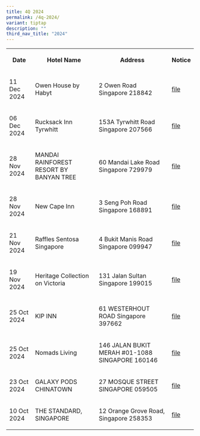 ```yaml
---
title: 4Q 2024
permalink: /4q-2024/
variant: tiptap
description: ""
third_nav_title: "2024"
---
```

<table style="minWidth: 100px">
<colgroup>
<col>
<col>
<col>
<col>
</colgroup>
<tbody>
<tr>
<th rowspan="1" colspan="1">
<p>Date</p>
</th>
<th rowspan="1" colspan="1">
<p>Hotel Name</p>
</th>
<th rowspan="1" colspan="1">
<p>Address</p>
</th>
<th rowspan="1" colspan="1">
<p>Notice</p>
</th>
</tr>
<tr>
<td rowspan="1" colspan="1">
<p>11 Dec 2024</p>
</td>
<td rowspan="1" colspan="1">
<p>Owen House by Habyt</p>
</td>
<td rowspan="1" colspan="1">
<p>2 Owen Road Singapore 218842</p>
</td>
<td rowspan="1" colspan="1">
<p><a href="/files/Owen_House_by_Habyt.pdf" rel="noopener noreferrer nofollow" target="_blank">file</a>
</p>
</td>
</tr>
<tr>
<td rowspan="1" colspan="1">
<p>06 Dec 2024</p>
</td>
<td rowspan="1" colspan="1">
<p>Rucksack Inn Tyrwhitt</p>
</td>
<td rowspan="1" colspan="1">
<p>153A Tyrwhitt Road Singapore 207566</p>
</td>
<td rowspan="1" colspan="1">
<p><a href="/files/Rucksack_Inn_Tyrwhitt.pdf" rel="noopener noreferrer nofollow" target="_blank">file</a>
</p>
</td>
</tr>
<tr>
<td rowspan="1" colspan="1">
<p>28 Nov 2024</p>
</td>
<td rowspan="1" colspan="1">
<p>MANDAI RAINFOREST RESORT BY BANYAN TREE</p>
</td>
<td rowspan="1" colspan="1">
<p>60 Mandai Lake Road Singapore 729979</p>
</td>
<td rowspan="1" colspan="1">
<p><a href="/files/MANDAI_RAINFOREST_RESORT_BY_BANYAN_TREE.pdf" rel="noopener noreferrer nofollow" target="_blank">file</a>
</p>
</td>
</tr>
<tr>
<td rowspan="1" colspan="1">
<p>28 Nov 2024</p>
</td>
<td rowspan="1" colspan="1">
<p>New Cape Inn</p>
</td>
<td rowspan="1" colspan="1">
<p>3 Seng Poh Road Singapore 168891</p>
</td>
<td rowspan="1" colspan="1">
<p><a href="/files/New_Cape_Inn.pdf" rel="noopener noreferrer nofollow" target="_blank">file</a>
</p>
</td>
</tr>
<tr>
<td rowspan="1" colspan="1">
<p>21 Nov 2024</p>
</td>
<td rowspan="1" colspan="1">
<p>Raffles Sentosa Singapore</p>
</td>
<td rowspan="1" colspan="1">
<p>4 Bukit Manis Road Singapore 099947</p>
</td>
<td rowspan="1" colspan="1">
<p><a href="/files/Raffles_Sentosa_Singapore.pdf" rel="noopener noreferrer nofollow" target="_blank">file</a>
</p>
</td>
</tr>
<tr>
<td rowspan="1" colspan="1">
<p>19 Nov 2024</p>
</td>
<td rowspan="1" colspan="1">
<p>Heritage Collection on Victoria</p>
</td>
<td rowspan="1" colspan="1">
<p>131 Jalan Sultan Singapore 199015</p>
</td>
<td rowspan="1" colspan="1">
<p><a href="/files/Heritage_Collection_on_Victoria.pdf" rel="noopener noreferrer nofollow" target="_blank">file</a>
</p>
</td>
</tr>
<tr>
<td rowspan="1" colspan="1">
<p>25 Oct 2024</p>
</td>
<td rowspan="1" colspan="1">
<p>KIP INN</p>
</td>
<td rowspan="1" colspan="1">
<p>61 WESTERHOUT ROAD Singapore 397662</p>
</td>
<td rowspan="1" colspan="1">
<p><a href="/files/kip_inn.pdf" rel="noopener noreferrer nofollow" target="_blank">file</a>
</p>
</td>
</tr>
<tr>
<td rowspan="1" colspan="1">
<p>25 Oct 2024</p>
</td>
<td rowspan="1" colspan="1">
<p>Nomads Living</p>
</td>
<td rowspan="1" colspan="1">
<p>146 JALAN BUKIT MERAH #01-1088 SINGAPORE 160146</p>
</td>
<td rowspan="1" colspan="1">
<p><a href="/files/Nomads_Living.pdf" rel="noopener noreferrer nofollow" target="_blank">file</a>
</p>
</td>
</tr>
<tr>
<td rowspan="1" colspan="1">
<p>23 Oct 2024</p>
</td>
<td rowspan="1" colspan="1">
<p>GALAXY PODS CHINATOWN</p>
</td>
<td rowspan="1" colspan="1">
<p>27 MOSQUE STREET SINGAPORE 059505</p>
</td>
<td rowspan="1" colspan="1">
<p><a href="/files/GALAXY_PODS_CHINATOWN.pdf" rel="noopener noreferrer nofollow" target="_blank">file</a>
</p>
</td>
</tr>
<tr>
<td rowspan="1" colspan="1">
<p>10 Oct 2024</p>
</td>
<td rowspan="1" colspan="1">
<p>THE STANDARD, SINGAPORE</p>
</td>
<td rowspan="1" colspan="1">
<p>12 Orange Grove Road, Singapore 258353</p>
</td>
<td rowspan="1" colspan="1">
<p><a href="/files/the_standard_singapore.pdf" rel="noopener noreferrer nofollow" target="_blank"><u>file</u></a>
</p>
</td>
</tr>
</tbody>
</table>
<p></p>